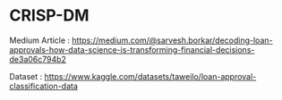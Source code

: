 # CRISP-DM

Medium Article : https://medium.com/@sarvesh.borkar/decoding-loan-approvals-how-data-science-is-transforming-financial-decisions-de3a06c794b2

Dataset : https://www.kaggle.com/datasets/taweilo/loan-approval-classification-data
